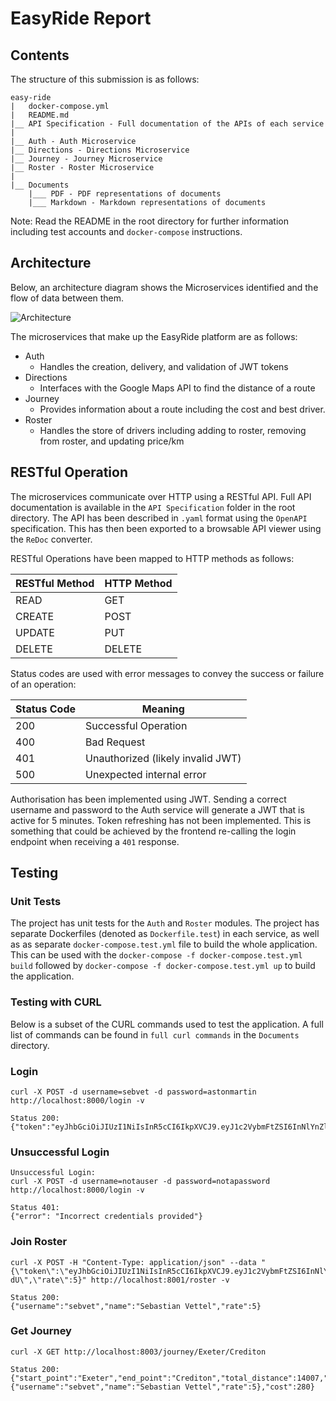 # EasyRide Report

## Contents

The structure of this submission is as follows:

```
easy-ride
|	docker-compose.yml
|	README.md
|__ API Specification - Full documentation of the APIs of each service
|
|__ Auth - Auth Microservice
|__ Directions - Directions Microservice
|__ Journey - Journey Microservice
|__ Roster - Roster Microservice
|
|__ Documents
	|___ PDF - PDF representations of documents
	|___ Markdown - Markdown representations of documents
```

Note: Read the README in the root directory for further information including test accounts and `docker-compose` instructions.

## Architecture

Below, an architecture diagram shows the Microservices identified and the flow of data between them. 

![Architecture](F:/Downloads/Architecture.png)

The microservices that make up the EasyRide platform are as follows:

- Auth
  - Handles the creation, delivery, and validation of JWT tokens
- Directions
  - Interfaces with the Google Maps API to find the distance of a route
- Journey
  - Provides information about a route including the cost and best driver.
- Roster
  - Handles the store of drivers including adding to roster, removing from roster, and updating price/km

## RESTful Operation

The microservices communicate over HTTP using a RESTful API. Full API documentation is available in the `API Specification` folder in the root directory. The API has been described in `.yaml` format using the `OpenAPI` specification. This has then been exported to a browsable API viewer using the `ReDoc` converter. 

RESTful Operations have been mapped to HTTP methods as follows:

| RESTful Method | HTTP Method |
| -------------- | ----------- |
| READ           | GET         |
| CREATE         | POST        |
| UPDATE         | PUT         |
| DELETE         | DELETE      |

Status codes are used with error messages to convey the success or failure of an operation:

| Status Code | Meaning                           |
| ----------- | --------------------------------- |
| 200         | Successful Operation              |
| 400         | Bad Request                       |
| 401         | Unauthorized (likely invalid JWT) |
| 500         | Unexpected internal error         |

Authorisation has been implemented using JWT. Sending a correct username and password to the Auth service will generate a JWT that is active for 5 minutes. Token refreshing has not been implemented. This is something that could be achieved by the frontend re-calling the login endpoint when receiving a `401` response.

## Testing

### Unit Tests

The project has unit tests for the `Auth` and `Roster` modules. The project has separate Dockerfiles (denoted as `Dockerfile.test`) in each service, as well as as separate `docker-compose.test.yml` file to build the whole application. This can be used with the `docker-compose -f docker-compose.test.yml build` followed by `docker-compose -f docker-compose.test.yml up` to build the application. 

### Testing with CURL

Below is a subset of the CURL commands used to test the application. A full list of commands can be found in `full curl commands` in the `Documents` directory. 

### Login

```#
curl -X POST -d username=sebvet -d password=astonmartin http://localhost:8000/login -v

Status 200:				{"token":"eyJhbGciOiJIUzI1NiIsInR5cCI6IkpXVCJ9.eyJ1c2VybmFtZSI6InNlYnZldCIsIm5hbWUiOiIiLCJleHAiOjE2MTU1NTgxMzZ9.dDhv7JpV1HmexRgQMFSH9YJH47nkckgFRWJLSIobdco"}
```

### Unsuccessful Login

```
Unsuccessful Login:
curl -X POST -d username=notauser -d password=notapassword http://localhost:8000/login -v

Status 401:
{"error": "Incorrect credentials provided"}
```

### Join Roster

```
curl -X POST -H "Content-Type: application/json" --data "{\"token\":\"eyJhbGciOiJIUzI1NiIsInR5cCI6IkpXVCJ9.eyJ1c2VybmFtZSI6InNlYnZldCIsIm5hbWUiOiIiLCJleHAiOjE2MTU1NTg2MTN9.6XKKiAC0aL3Dny3OOaD64HL8OU9V34xceaOFjmiR-dU\",\"rate\":5}" http://localhost:8001/roster -v

Status 200:
{"username":"sebvet","name":"Sebastian Vettel","rate":5}
```

### Get Journey

```
curl -X GET http://localhost:8003/journey/Exeter/Crediton

Status 200:
{"start_point":"Exeter","end_point":"Crediton","total_distance":14007,"a_road_distance":13403,"best_driver":{"username":"sebvet","name":"Sebastian Vettel","rate":5},"cost":280} 	
```



